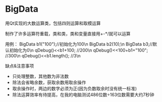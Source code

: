# BigData
用Qt实现的大数运算类，包括四则运算和取模运算

制作了许多运算符重载，类和类，类和变量直接用+-*/就可以运算

用例：
BigData b1("100");//初始化为100\n
BigData b2(10);\n
BigData b3;//默认初始化为0\n
qDebug()<<b1+100; //200\n
qDebug()<<100+b1+"100"; //300\n
qDebug()<<b1.length(); //3\n


缺点&注意事项
 * 只处理整数，其他数为非法数
 * 除法会省略余数，获取余数用取余操作
 * 取余操作时，两边的数字必须为正(因为负数取余时没有统一标准)
 * 除法运算效率有待提高，在我的电脑测试486位数÷163位数需要大约7秒钟
